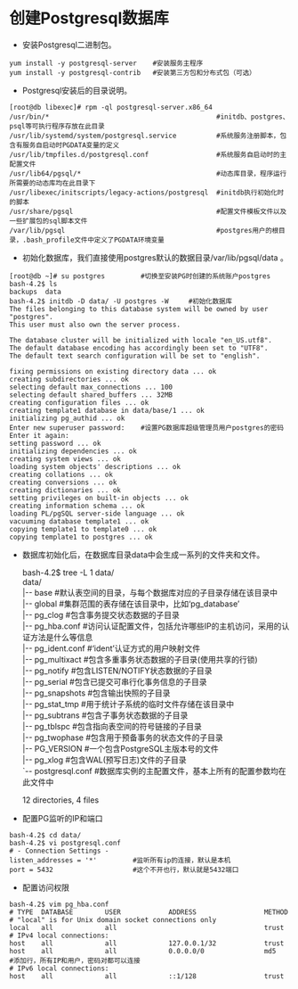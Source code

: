 # 创建Postgresql数据库

* 安装Postgresql二进制包。

```
yum install -y postgresql-server    #安装服务主程序
yum install -y postgresql-contrib   #安装第三方包和分布式包（可选）
```

* Postgresql安装后的目录说明。

```
[root@db libexec]# rpm -ql postgresql-server.x86_64
/usr/bin/*                                          #initdb、postgres、psql等可执行程序存放在此目录
/usr/lib/systemd/system/postgresql.service          #系统服务注册脚本，包含有服务自启动时PGDATA变量的定义
/usr/lib/tmpfiles.d/postgresql.conf                 #系统服务自启动时的主配置文件
/usr/lib64/pgsql/*                                  #动态库目录，程序运行所需要的动态库均在此目录下
/usr/libexec/initscripts/legacy-actions/postgresql  #initdb执行初始化时的脚本
/usr/share/pgsql                                    #配置文件模板文件以及一些扩展包的sql脚本文件
/var/lib/pgsql                                      #postgres用户的根目录，.bash_profile文件中定义了PGDATA环境变量
```

* 初始化数据库，我们直接使用postgres默认的数据目录/var/lib/pgsql/data
  。

```
[root@db ~]# su postgres         #切换至安装PG时创建的系统账户postgres
bash-4.2$ ls
backups  data
bash-4.2$ initdb -D data/ -U postgres -W     #初始化数据库
The files belonging to this database system will be owned by user "postgres".
This user must also own the server process.

The database cluster will be initialized with locale "en_US.utf8".
The default database encoding has accordingly been set to "UTF8".
The default text search configuration will be set to "english".

fixing permissions on existing directory data ... ok
creating subdirectories ... ok
selecting default max_connections ... 100
selecting default shared_buffers ... 32MB
creating configuration files ... ok
creating template1 database in data/base/1 ... ok
initializing pg_authid ... ok
Enter new superuser password:    #设置PG数据库超级管理员用户postgres的密码
Enter it again: 
setting password ... ok
initializing dependencies ... ok
creating system views ... ok
loading system objects' descriptions ... ok
creating collations ... ok
creating conversions ... ok
creating dictionaries ... ok
setting privileges on built-in objects ... ok
creating information schema ... ok
loading PL/pgSQL server-side language ... ok
vacuuming database template1 ... ok
copying template1 to template0 ... ok
copying template1 to postgres ... ok
```

* 数据库初始化后，在数据库目录data中会生成一系列的文件夹和文件。

  bash-4.2$ tree -L 1 data/  
    data/  
    \|-- base           \#默认表空间的目录，与每个数据库对应的子目录存储在该目录中  
    \|-- global         \#集群范围的表存储在该目录中，比如‘pg\_database’  
    \|-- pg\_clog        \#包含事务提交状态数据的子目录  
    \|-- pg\_hba.conf    \#访问认证配置文件，包括允许哪些IP的主机访问，采用的认证方法是什么等信息  
    \|-- pg\_ident.conf  \#‘ident’认证方式的用户映射文件  
    \|-- pg\_multixact   \#包含多重事务状态数据的子目录\(使用共享的行锁\)  
    \|-- pg\_notify      \#包含LISTEN/NOTIFY状态数据的子目录  
    \|-- pg\_serial      \#包含已提交可串行化事务信息的子目录  
    \|-- pg\_snapshots   \#包含输出快照的子目录  
    \|-- pg\_stat\_tmp    \#用于统计子系统的临时文件存储在该目录中  
    \|-- pg\_subtrans    \#包含子事务状态数据的子目录  
    \|-- pg\_tblspc      \#包含指向表空间的符号链接的子目录  
    \|-- pg\_twophase    \#包含用于预备事务的状态文件的子目录  
    \|-- PG\_VERSION     \#一个包含PostgreSQL主版本号的文件  
    \|-- pg\_xlog        \#包含WAL\(预写日志\)文件的子目录  
    \`-- postgresql.conf   \#数据库实例的主配置文件，基本上所有的配置参数均在此文件中

  12 directories, 4 files

* 配置PG监听的IP和端口

```
bash-4.2$ cd data/
bash-4.2$ vi postgresql.conf
# - Connection Settings -
listen_addresses = '*'         #监听所有ip的连接，默认是本机
port = 5432                    #这个不开也行，默认就是5432端口
```

* 配置访问权限

```
bash-4.2$ vim pg_hba.conf
# TYPE  DATABASE        USER            ADDRESS                 METHOD
# "local" is for Unix domain socket connections only
local   all             all                                     trust
# IPv4 local connections:
host    all             all             127.0.0.1/32            trust
host    all             all             0.0.0.0/0               md5   #添加行，所有IP和用户，密码对都可以连接
# IPv6 local connections:
host    all             all             ::1/128                 trust
```



